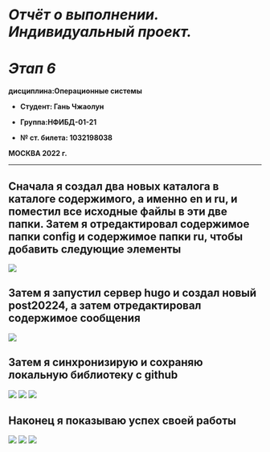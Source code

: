 # ***Отчёт о выполнении. Индивидуальный проект.***
# ***Этап 6***

**дисциплина:Операционные системы**          



- **Студент: Гань Чжаолун**                                    

- **Группа:НФИБД-01-21** 
 
- **№ ст. билета: 1032198038**                                     



**МОСКВА
2022 г.**

--- 

## Сначала я создал два новых каталога в каталоге содержимого, а именно en и ru, и поместил все исходные файлы в эти две папки. Затем я отредактировал содержимое папки config и содержимое папки ru, чтобы добавить следующие элементы
![](https://i.ibb.co/XtwnfKX/000.png)

## Затем я запустил сервер hugo и создал новый post20224, а затем отредактировал содержимое сообщения
![](https://i.ibb.co/dtWS3Jj/01.jpg)

## Затем я синхронизирую и сохраняю локальную библиотеку с github
![](https://i.ibb.co/f2nPTBC/02.jpg)
![](https://i.ibb.co/PjbD5gw/03.jpg)
![](https://i.ibb.co/w0WqwgT/04.jpg)

## Наконец я показываю успех своей работы
![](https://i.ibb.co/wCkKz43/05.jpg)
![](https://i.ibb.co/dPxsPNt/06.png)
![](https://i.ibb.co/TP3Xjkj/07.jpg)